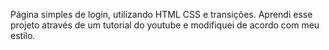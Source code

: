 Página simples de login, utilizando HTML CSS e transições.
Aprendi esse projeto através de um tutorial do youtube e modifiquei de acordo com meu estilo.
